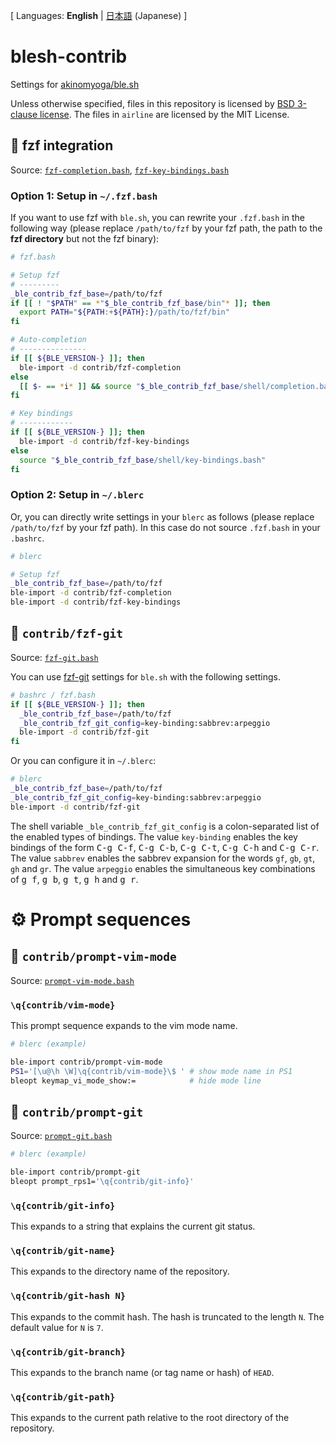 [ Languages: **English** | [日本語](README-ja.md) (Japanese) ]

# blesh-contrib
Settings for [akinomyoga/ble.sh](https://github.com/akinomyoga/ble.sh)

Unless otherwise specified, files in this repository is licensed by [BSD 3-clause license](LICENSE).
The files in `airline` are licensed by the MIT License.

## :pencil: fzf integration

Source: [`fzf-completion.bash`](https://github.com/akinomyoga/blesh-contrib/blob/master/fzf-completion.bash),
  [`fzf-key-bindings.bash`](https://github.com/akinomyoga/blesh-contrib/blob/master/fzf-key-bindings.bash)

### Option 1: Setup in `~/.fzf.bash`

If you want to use fzf with `ble.sh`, you can rewrite your `.fzf.bash` in the following way (please replace `/path/to/fzf` by your fzf path, the path to the **fzf directory** but not the fzf binary):

```bash
# fzf.bash

# Setup fzf
# ---------
_ble_contrib_fzf_base=/path/to/fzf
if [[ ! "$PATH" == *"$_ble_contrib_fzf_base/bin"* ]]; then
  export PATH="${PATH:+${PATH}:}/path/to/fzf/bin"
fi

# Auto-completion
# ---------------
if [[ ${BLE_VERSION-} ]]; then
  ble-import -d contrib/fzf-completion
else
  [[ $- == *i* ]] && source "$_ble_contrib_fzf_base/shell/completion.bash" 2> /dev/null
fi

# Key bindings
# ------------
if [[ ${BLE_VERSION-} ]]; then
  ble-import -d contrib/fzf-key-bindings
else
  source "$_ble_contrib_fzf_base/shell/key-bindings.bash"
fi
```

### Option 2: Setup in `~/.blerc`

Or, you can directly write settings in your `blerc` as follows (please replace `/path/to/fzf` by your fzf path).
In this case do not source `.fzf.bash` in your `.bashrc`.

```bash
# blerc

# Setup fzf
_ble_contrib_fzf_base=/path/to/fzf
ble-import -d contrib/fzf-completion
ble-import -d contrib/fzf-key-bindings
```

## :pencil: `contrib/fzf-git`

Source: [`fzf-git.bash`](https://github.com/akinomyoga/blesh-contrib/blob/master/fzf-git.bash)

You can use [fzf-git](https://gist.github.com/junegunn/8b572b8d4b5eddd8b85e5f4d40f17236) settings for `ble.sh` with the following settings.

```bash
# bashrc / fzf.bash
if [[ ${BLE_VERSION-} ]]; then
  _ble_contrib_fzf_base=/path/to/fzf
  _ble_contrib_fzf_git_config=key-binding:sabbrev:arpeggio
  ble-import -d contrib/fzf-git
fi
```

Or you can configure it in `~/.blerc`:

```bash
# blerc
_ble_contrib_fzf_base=/path/to/fzf
_ble_contrib_fzf_git_config=key-binding:sabbrev:arpeggio
ble-import -d contrib/fzf-git
```

The shell variable `_ble_contrib_fzf_git_config` is a colon-separated list of the enabled types of bindings.
The value `key-binding` enables the key bindings of the form <kbd>C-g C-f</kbd>, <kbd>C-g C-b</kbd>, <kbd>C-g C-t</kbd>, <kbd>C-g C-h</kbd> and <kbd>C-g C-r</kbd>.
The value `sabbrev` enables the sabbrev expansion for the words `gf`, `gb`, `gt`, `gh` and `gr`.
The value `arpeggio` enables the simultaneous key combinations of <kbd>g f</kbd>, <kbd>g b</kbd>, <kbd>g t</kbd>, <kbd>g h</kbd> and <kbd>g r</kbd>.

# &#x2699; Prompt sequences

## :pencil: `contrib/prompt-vim-mode`

Source: [`prompt-vim-mode.bash`](https://github.com/akinomyoga/blesh-contrib/blob/master/prompt-vim-mode.bash)

### `\q{contrib/vim-mode}`

This prompt sequence expands to the vim mode name.

```bash
# blerc (example)

ble-import contrib/prompt-vim-mode
PS1='[\u@\h \W]\q{contrib/vim-mode}\$ ' # show mode name in PS1
bleopt keymap_vi_mode_show:=            # hide mode line
```

## :pencil: `contrib/prompt-git`

Source: [`prompt-git.bash`](https://github.com/akinomyoga/blesh-contrib/blob/master/prompt-git.bash)

```bash
# blerc (example)

ble-import contrib/prompt-git
bleopt prompt_rps1='\q{contrib/git-info}'
```

### `\q{contrib/git-info}`

This expands to a string that explains the current git status.

### `\q{contrib/git-name}`

This expands to the directory name of the repository.

### `\q{contrib/git-hash N}`

This expands to the commit hash.
The hash is truncated to the length `N`.
The default value for `N` is `7`.

### `\q{contrib/git-branch}`

This expands to the branch name (or tag name or hash) of `HEAD`.

### `\q{contrib/git-path}`

This expands to the current path relative to the root directory of the repository.
